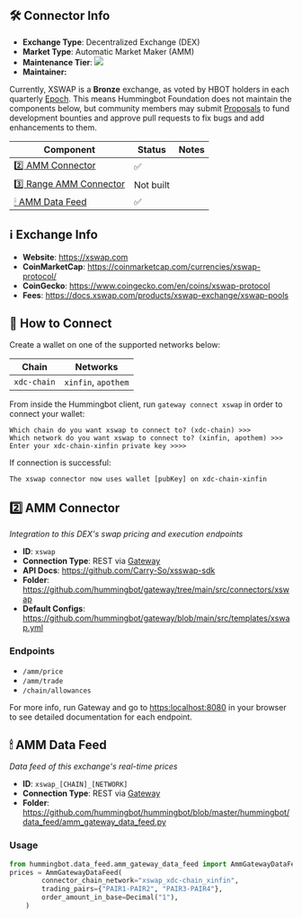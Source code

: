 ## 🛠 Connector Info

- **Exchange Type**: Decentralized Exchange (DEX)
- **Market Type**: Automatic Market Maker (AMM)
- **Maintenance Tier**: ![](https://img.shields.io/static/v1?label=Hummingbot&message=BRONZE&color=green)
- **Maintainer:** 

Currently, XSWAP is a **Bronze** exchange, as voted by HBOT holders in each quarterly [Epoch](/governance/epochs). This means Hummingbot Foundation does not maintain the components below, but community members may submit [Proposals](/governance/proposals) to fund development bounties and approve pull requests to fix bugs and add enhancements to them.

| Component | Status | Notes | 
| --------- | ------ | ----- |
| [2️⃣ AMM Connector](#2-amm-connector) | ✅ |
| [3️⃣ Range AMM Connector](#3-range-amm-connector) | Not built |
| [🕯 AMM Data Feed](#amm-data-feed) | ✅ |

## ℹ️ Exchange Info

- **Website**: <https://xswap.com>
- **CoinMarketCap**: <https://coinmarketcap.com/currencies/xswap-protocol/>
- **CoinGecko**: <https://www.coingecko.com/en/coins/xswap-protocol>
- **Fees**: <https://docs.xswap.com/products/xswap-exchange/xswap-pools>

## 🔑 How to Connect

Create a wallet on one of the supported networks below:

| Chain | Networks | 
| ----- | -------- |
| `xdc-chain` | `xinfin`, `apothem`

From inside the Hummingbot client, run `gateway connect xswap` in order to connect your wallet:

```
Which chain do you want xswap to connect to? (xdc-chain) >>>
Which network do you want xswap to connect to? (xinfin, apothem) >>>
Enter your xdc-chain-xinfin private key >>>>
```

If connection is successful:

```
The xswap connector now uses wallet [pubKey] on xdc-chain-xinfin
```


## 2️⃣ AMM Connector
*Integration to this DEX's swap pricing and execution endpoints*

- **ID**: `xswap`
- **Connection Type**: REST via [Gateway](/gateway)
- **API Docs**: <https://github.com/Carry-So/xsswap-sdk>
- **Folder**: https://github.com/hummingbot/gateway/tree/main/src/connectors/xswap
- **Default Configs**: https://github.com/hummingbot/gateway/blob/main/src/templates/xswap.yml

### Endpoints

- `/amm/price`
- `/amm/trade`
- `/chain/allowances`


For more info, run Gateway and go to <https:localhost:8080> in your browser to see detailed documentation for each endpoint.

## 🕯 AMM Data Feed
*Data feed of this exchange's real-time prices*

- **ID**: `xswap_[CHAIN]_[NETWORK]`
- **Connection Type**: REST via [Gateway](/gateway)
- **Folder**: https://github.com/hummingbot/hummingbot/blob/master/hummingbot/data_feed/amm_gateway_data_feed.py

### Usage

```python
from hummingbot.data_feed.amm_gateway_data_feed import AmmGatewayDataFeed
prices = AmmGatewayDataFeed(
        connector_chain_network="xswap_xdc-chain_xinfin",
        trading_pairs={"PAIR1-PAIR2", "PAIR3-PAIR4"},
        order_amount_in_base=Decimal("1"),
    )
```